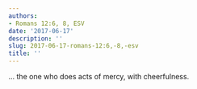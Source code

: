 ```yaml
---
authors:
- Romans 12:6, 8, ESV
date: '2017-06-17'
description: ''
slug: 2017-06-17-romans-12:6,-8,-esv
title: ''
---
```

... the one who does acts of mercy, with cheerfulness.



